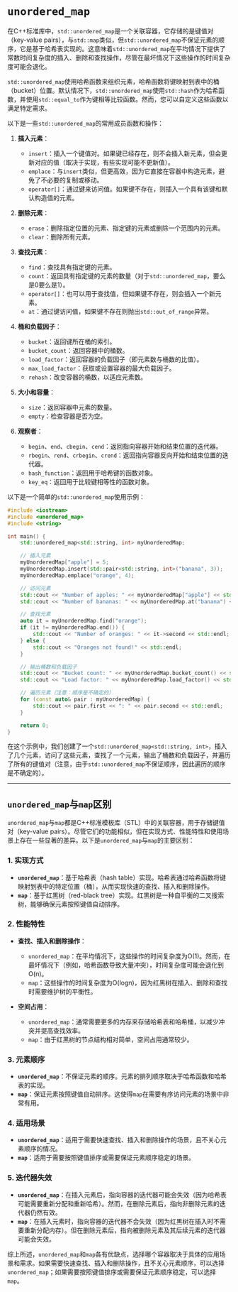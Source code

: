 # `unordered_map`

在C++标准库中，`std::unordered_map`是一个关联容器，它存储的是键值对（key-value pairs），与`std::map`类似，但`std::unordered_map`不保证元素的顺序，它是基于哈希表实现的。这意味着`std::unordered_map`在平均情况下提供了常数时间复杂度的插入、删除和查找操作，尽管在最坏情况下这些操作的时间复杂度可能会退化。

`std::unordered_map`使用哈希函数来组织元素，哈希函数将键映射到表中的桶（bucket）位置。默认情况下，`std::unordered_map`使用`std::hash`作为哈希函数，并使用`std::equal_to`作为键相等比较函数。然而，您可以自定义这些函数以满足特定需求。

以下是一些`std::unordered_map`的常用成员函数和操作：

1. **插入元素**：
   * `insert`：插入一个键值对。如果键已经存在，则不会插入新元素，但会更新对应的值（取决于实现，有些实现可能不更新值）。
   * `emplace`：与`insert`类似，但更高效，因为它直接在容器中构造元素，避免了不必要的复制或移动。
   * `operator[]`：通过键来访问值。如果键不存在，则插入一个具有该键和默认构造值的元素。

2. **删除元素**：
   * `erase`：删除指定位置的元素、指定键的元素或删除一个范围内的元素。
   * `clear`：删除所有元素。

3. **查找元素**：
   * `find`：查找具有指定键的元素。
   * `count`：返回具有指定键的元素的数量（对于`std::unordered_map`，要么是0要么是1）。
   * `operator[]`：也可以用于查找值，但如果键不存在，则会插入一个新元素。
   * `at`：通过键访问值，如果键不存在则抛出`std::out_of_range`异常。

4. **桶和负载因子**：
   * `bucket`：返回键所在桶的索引。
   * `bucket_count`：返回容器中的桶数。
   * `load_factor`：返回容器的负载因子（即元素数与桶数的比值）。
   * `max_load_factor`：获取或设置容器的最大负载因子。
   * `rehash`：改变容器的桶数，以适应元素数。

5. **大小和容量**：
   * `size`：返回容器中元素的数量。
   * `empty`：检查容器是否为空。

6. **观察者**：
   * `begin`、`end`、`cbegin`、`cend`：返回指向容器开始和结束位置的迭代器。
   * `rbegin`、`rend`、`crbegin`、`crend`：返回指向容器反向开始和结束位置的迭代器。
   * `hash_function`：返回用于哈希键的函数对象。
   * `key_eq`：返回用于比较键相等性的函数对象。

以下是一个简单的`std::unordered_map`使用示例：

```cpp
#include <iostream>
#include <unordered_map>
#include <string>

int main() {
    std::unordered_map<std::string, int> myUnorderedMap;

    // 插入元素
    myUnorderedMap["apple"] = 5;
    myUnorderedMap.insert(std::pair<std::string, int>("banana", 3));
    myUnorderedMap.emplace("orange", 4);

    // 访问元素
    std::cout << "Number of apples: " << myUnorderedMap["apple"] << std::endl;
    std::cout << "Number of bananas: " << myUnorderedMap.at("banana") << std::endl; // 如果键不存在，at 会抛出异常

    // 查找元素
    auto it = myUnorderedMap.find("orange");
    if (it != myUnorderedMap.end()) {
        std::cout << "Number of oranges: " << it->second << std::endl;
    } else {
        std::cout << "Oranges not found!" << std::endl;
    }

    // 输出桶数和负载因子
    std::cout << "Bucket count: " << myUnorderedMap.bucket_count() << std::endl;
    std::cout << "Load factor: " << myUnorderedMap.load_factor() << std::endl;

    // 遍历元素（注意：顺序是不确定的）
    for (const auto& pair : myUnorderedMap) {
        std::cout << pair.first << ": " << pair.second << std::endl;
    }

    return 0;
}
```

在这个示例中，我们创建了一个`std::unordered_map<std::string, int>`，插入了几个元素，访问了这些元素，查找了一个元素，输出了桶数和负载因子，并遍历了所有的键值对（注意，由于`std::unordered_map`不保证顺序，因此遍历的顺序是不确定的）。

---

## `unordered_map`与`map`区别

`unordered_map`与`map`都是C++标准模板库（STL）中的关联容器，用于存储键值对（key-value pairs）。尽管它们的功能相似，但在实现方式、性能特性和使用场景上存在一些显著的差异。以下是`unordered_map`与`map`的主要区别：

### 1. 实现方式

* **`unordered_map`**：基于哈希表（hash table）实现。哈希表通过哈希函数将键映射到表中的特定位置（桶），从而实现快速的查找、插入和删除操作。
* **`map`**：基于红黑树（red-black tree）实现。红黑树是一种自平衡的二叉搜索树，能够确保元素按照键值自动排序。

### 2. 性能特性

* **查找、插入和删除操作**：

  * `unordered_map`：在平均情况下，这些操作的时间复杂度为O(1)。然而，在最坏情况下（例如，哈希函数导致大量冲突），时间复杂度可能会退化到O(n)。
  * `map`：这些操作的时间复杂度为O(logn)，因为红黑树在插入、删除和查找时需要维护树的平衡性。

* **空间占用**：

  * `unordered_map`：通常需要更多的内存来存储哈希表和哈希桶，以减少冲突并提高查找效率。
  * `map`：由于红黑树的节点结构相对简单，空间占用通常较少。

### 3. 元素顺序

* **`unordered_map`**：不保证元素的顺序。元素的排列顺序取决于哈希函数和哈希表的实现。
* **`map`**：保证元素按照键值自动排序。这使得`map`在需要有序访问元素的场景中非常有用。

### 4. 适用场景

* **`unordered_map`**：适用于需要快速查找、插入和删除操作的场景，且不关心元素顺序的情况。
* **`map`**：适用于需要按照键值排序或需要保证元素顺序稳定的场景。

### 5. 迭代器失效

* **`unordered_map`**：在插入元素后，指向容器的迭代器可能会失效（因为哈希表可能需要重新分配和重新哈希）。然而，在删除元素后，指向非删除元素的迭代器仍然有效。
* **`map`**：在插入元素时，指向容器的迭代器不会失效（因为红黑树在插入时不需要重新分配内存）。但在删除元素后，指向被删除元素及其后续元素的迭代器可能会失效。

综上所述，`unordered_map`和`map`各有优缺点，选择哪个容器取决于具体的应用场景和需求。如果需要快速查找、插入和删除操作，且不关心元素顺序，可以选择`unordered_map`；如果需要按照键值排序或需要保证元素顺序稳定，可以选择`map`。
